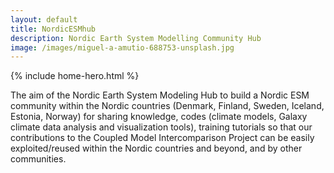```yaml
---
layout: default
title: NordicESMhub
description: Nordic Earth System Modelling Community Hub
image: /images/miguel-a-amutio-688753-unsplash.jpg
---
```


{% include home-hero.html %}

The aim of the Nordic Earth System Modeling Hub to build a Nordic ESM community within the 
Nordic countries (Denmark, Finland, Sweden, Iceland, Estonia, Norway) for sharing knowledge, 
codes (climate models, Galaxy climate data analysis and visualization tools), 
training tutorials so that our contributions to the Coupled Model 
Intercomparison Project can be easily exploited/reused within the Nordic countries and beyond, 
and by other communities.
